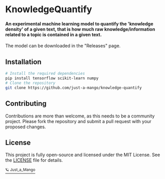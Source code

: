 # KnowledgeQuantify
#### An experimental machine learning model to quantify the 'knowledge density' of a given text, that is how much raw knowledge/information related to a topic is contained in a given text.
The model can be downloaded in the "Releases" page.

## Installation
```bash
# Install the required dependencies
pip install tensorflow scikit-learn numpy
# Clone the repository
git clone https://github.com/just-a-mango/knowledge-quantify
```
## Contributing
Contributions are more than welcome, as this needs to be a community project. Please fork the repository and submit a pull request with your proposed changes.

## License
This project is fully open-source and licensed under the MIT License. See the [LICENSE](./LICENSE) file for details.


[<sup>🪐 Just_a_Mango</sup>](https://just-a-mango.github.io/)
